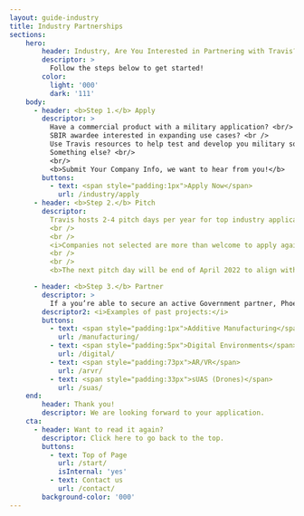 ```yaml
---
layout: guide-industry
title: Industry Partnerships
sections:
    hero:
        header: Industry, Are You Interested in Partnering with Travis?
        descriptor: >
          Follow the steps below to get started!
        color:
          light: '000'
          dark: '111'
    body:
      - header: <b>Step 1.</b> Apply
        descriptor: > 
          Have a commercial product with a military application? <br/>
          SBIR awardee interested in expanding use cases? <br />
          Use Travis resources to help test and develop you military solution? <br />
          Something else? <br/>
          <br/>
          <b>Submit Your Company Info, we want to hear from you!</b>
        buttons:
          - text: <span style="padding:1px">Apply Now</span>
            url: /industry/apply
      - header: <b>Step 2.</b> Pitch
        descriptor: 
          Travis hosts 2-4 pitch days per year for top industry applicants.  Selected companies will pitch before a key Travis Stakeholders, to include the 60th Air Mobility Wing Vice Wing Commander as the event chair.  Base functional Area Experts, Spark, Base Legal, and Contracting all join in these events to be able to rapidly make decisions on next steps.  Companies have the opportunity to leave with an immediate partnership.
          <br />
          <br />
          <i>Companies not selected are more than welcome to apply again, and all application materials will be distributed to our local innovation network to gauge interest.</i>
          <br />
          <br />
          <b>The next pitch day will be end of April 2022 to align with the associated AFWERX SBIR opening.  Spark will inform all industry applicants by the first week of April if they are being invited to pitch.</b>

      - header: <b>Step 3.</b> Partner
        descriptor: >
          If a you’re able to secure an active Government partner, Phoenix Spark will work with you and the airmen to bring that solution to reality!
        descriptor2: <i>Examples of past projects:</i>
        buttons:
          - text: <span style="padding:1px">Additive Manufacturing</span>
            url: /manufacturing/
          - text: <span style="padding:5px">Digital Environments</span>
            url: /digital/
          - text: <span style="padding:73px">AR/VR</span>
            url: /arvr/
          - text: <span style="padding:33px">sUAS (Drones)</span>
            url: /suas/
    end:
        header: Thank you!
        descriptor: We are looking forward to your application.
    cta:
      - header: Want to read it again?
        descriptor: Click here to go back to the top.
        buttons:
          - text: Top of Page
            url: /start/
            isInternal: 'yes'
          - text: Contact us
            url: /contact/
        background-color: '000'
---
```

